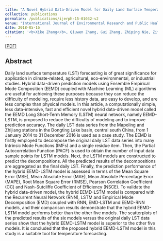 ```yaml
---
title: "A Novel Hybrid Data-Driven Model for Daily Land Surface Temperature Forecasting Using Long Short-Term Memory Neural Network Based on Ensemble Empirical Mode Decomposition"
collection: publications
permalink: /publications/ijerph-15-01032-v2
venue: "International Journal of Environmental Research and Public Health"
date: 2018-05-16
citation: '<b>Xike Zhang</b>, Qiuwen Zhang, Gui Zhang, Zhiping Nie, Zifan Gui and Huafei Que <i>International Journal of Environmental Research and Public Health</i> 2018, 15, 1032'
---
```

[[PDF]](https://www.mdpi.com/1660-4601/15/5/1032/pdf)

## Abstract
Daily land surface temperature (LST) forecasting is of great significance for application in climate-related, agricultural, eco-environmental, or industrial studies. Hybrid data-driven prediction models using Ensemble Empirical Mode Composition (EEMD) coupled with Machine Learning (ML) algorithms are useful for achieving these purposes because they can reduce the difficulty of modeling, require less history data, are easy to develop, and are less complex than physical models. In this article, a computationally simple, less data-intensive, fast and efficient novel hybrid data-driven model called the EEMD Long Short-Term Memory (LSTM) neural network, namely EEMD-LSTM, is proposed to reduce the difficulty of modeling and to improve prediction accuracy. The daily LST data series from the Mapoling and Zhijiang stations in the Dongting Lake basin, central south China, from 1 January 2014 to 31 December 2016 is used as a case study. The EEMD is firstly employed to decompose the original daily LST data series into many Intrinsic Mode Functions (IMFs) and a single residue item. Then, the Partial Autocorrelation Function (PACF) is used to obtain the number of input data sample points for LSTM models. Next, the LSTM models are constructed to predict the decompositions. All the predicted results of the decompositions are aggregated as the final daily LST. Finally, the prediction performance of the hybrid EEMD-LSTM model is assessed in terms of the Mean Square Error (MSE), Mean Absolute Error (MAE), Mean Absolute Percentage Error (MAPE), Root Mean Square Error (RMSE), Pearson Correlation Coefficient (CC) and Nash-Sutcliffe Coefficient of Efficiency (NSCE). To validate the hybrid data-driven model, the hybrid EEMD-LSTM model is compared with the Recurrent Neural Network (RNN), LSTM and Empirical Mode Decomposition (EMD) coupled with RNN, EMD-LSTM and EEMD-RNN models, and their comparison results demonstrate that the hybrid EEMD-LSTM model performs better than the other five models. The scatterplots of the predicted results of the six models versus the original daily LST data series show that the hybrid EEMD-LSTM model is superior to the other five models. It is concluded that the proposed hybrid EEMD-LSTM model in this study is a suitable tool for temperature forecasting.

